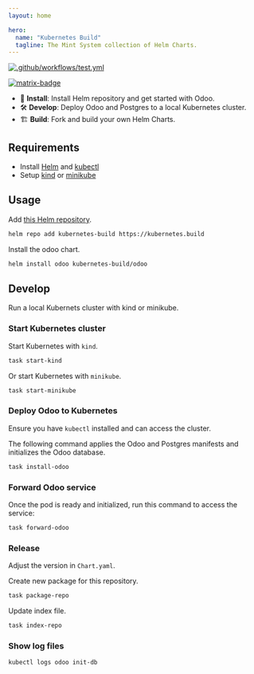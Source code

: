 ```yaml
---
layout: home

hero:
  name: "Kubernetes Build"
  tagline: The Mint System collection of Helm Charts.
---
```


[![.github/workflows/test.yml](https://github.com/Mint-System/Kubernetes-Build/actions/workflows/test.yml/badge.svg)](https://github.com/Mint-System/Kubernetes-Build/actions/workflows/test.yml)

[![matrix-badge](https://matrix.to/img/matrix-badge.svg)](https://matrix.to/#/#odoo-build:mint-system.ch)

* 🚀 **Install**: Install Helm repository and get started with Odoo.
* 🛠️ **Develop**: Deploy Odoo and Postgres to a local Kubernetes cluster.
* 🏗️ **Build**: Fork and build your own Helm Charts.

## Requirements

* Install [Helm](https://helm.sh/docs/intro/install/) and [kubectl](https://kubernetes.io/docs/tasks/tools/#kubectl) 
* Setup [kind](https://kind.sigs.k8s.io/) or [minikube](https://minikube.sigs.k8s.io/docs/)

## Usage

Add [this Helm repository](/index.yaml).

```bash
helm repo add kubernetes-build https://kubernetes.build
```

Install the odoo chart.

```bash
helm install odoo kubernetes-build/odoo
```

## Develop

Run a local Kubernets cluster with kind or minikube.

### Start Kubernetes cluster

Start Kubernetes with `kind`.

```bash
task start-kind
```

Or start Kubernetes with `minikube`.

```bash
task start-minikube
```

### Deploy Odoo to Kubernetes

Ensure you have `kubectl` installed and can access the cluster.

The following command applies the Odoo and Postgres manifests and initializes the Odoo database.

```bash
task install-odoo
```

### Forward Odoo service

Once the pod is ready and initialized, run this command to access the service:

```bash
task forward-odoo
```

### Release

Adjust the version in `Chart.yaml`.

Create new package for this repository.

```bash
task package-repo
```

Update index file.

```bash
task index-repo
```

### Show log files

```bash
kubectl logs odoo init-db
```

